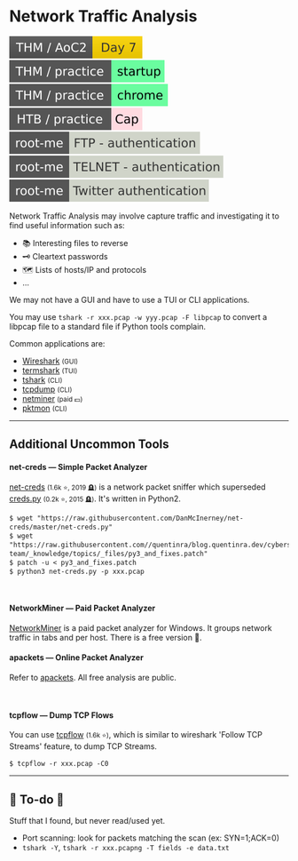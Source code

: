 # Network Traffic Analysis

[![adventofcyber2](../../../_badges/thm/adventofcyber2/day7.svg)](https://tryhackme.com/room/adventofcyber2)
[![startup](../../../_badges/thm-p/startup.svg)](https://tryhackme.com/room/startup)
[![chrome](../../../_badges/thm-p/chrome.svg)](https://tryhackme.com/room/chrome)
[![cap](../../../_badges/htb-p/cap.svg)](https://app.hackthebox.com/machines/Cap)
[![ftp_authentication](../../../_badges/rootme/network/ftp_authentication.svg)](https://www.root-me.org/en/Challenges/Network/FTP-authentication)
[![telnet_authentication](../../../_badges/rootme/network/telnet_authentication.svg)](https://www.root-me.org/en/Challenges/Network/TELNET-authentication)
[![twitter_authentication](../../../_badges/rootme/network/twitter_authentication.svg)](https://www.root-me.org/en/Challenges/Network/Twitter-authentication-101)

<div class="row row-cols-lg-2"><div>

Network Traffic Analysis may involve capture traffic and investigating it to find useful information such as:

* 📚 Interesting files to reverse
* 🗝️ Cleartext passwords
* 🗺️ Lists of hosts/IP and protocols
* ...

We may not have a GUI and have to use a TUI or CLI applications.

You may use `tshark -r xxx.pcap -w yyy.pcap -F libpcap` to convert a libpcap file to a standard file if Python tools complain.
</div><div>

Common applications are:

* [Wireshark](/operating-systems/networking/others/tools/wireshark/index.md) <small>(GUI)</small>
* [termshark](/operating-systems/networking/commands/index.md#command-termshark) <small>(TUI)</small>
* [tshark](/operating-systems/networking/commands/index.md#command-tshark) <small>(CLI)</small>
* [tcpdump](/operating-systems/networking/commands/index.md#command-tcpdump) <small>(CLI)</small>
* [netminer](https://www.netminer.com/en/product/netminer.php) <small>(paid 💵)</small>
* [pktmon](https://learn.microsoft.com/en-us/windows-server/networking/technologies/pktmon/pktmon) <small>(CLI)</small>
</div></div>

<hr class="sep-both">

## Additional Uncommon Tools

<div class="row row-cols-lg-2"><div>

#### net-creds — Simple Packet Analyzer

[net-creds](https://github.com/DanMcInerney/net-creds) <small>(1.6k ⭐, 2019 🪦)</small> is a network packet sniffer which superseded [creds.py](https://github.com/DanMcInerney/creds.py) <small>(0.2k ⭐, 2015 🪦)</small>. It's written in Python2.

```shell!
$ wget "https://raw.githubusercontent.com/DanMcInerney/net-creds/master/net-creds.py"
$ wget "https://raw.githubusercontent.com//quentinra/blog.quentinra.dev/cybersecurity/red-team/_knowledge/topics/_files/py3_and_fixes.patch"
$ patch -u < py3_and_fixes.patch
$ python3 net-creds.py -p xxx.pcap
```

<br>

#### NetworkMiner — Paid Packet Analyzer

[NetworkMiner](https://www.netresec.com/?page=NetworkMiner) is a paid packet analyzer for Windows. It groups network traffic in tabs and per host. There is a free version 💸.
</div><div>

#### apackets — Online Packet Analyzer

Refer to [apackets](https://apackets.com/upload). All free analysis are public.

<br>

#### tcpflow — Dump TCP Flows

You can use [tcpflow](https://github.com/simsong/tcpflow) <small>(1.6k ⭐)</small>, which is similar to wireshark 'Follow TCP Streams' feature, to dump TCP Streams.

```shell!
$ tcpflow -r xxx.pcap -C0
```
</div></div>

<hr class="sep-both">

## 👻 To-do 👻

Stuff that I found, but never read/used yet.

<div class="row row-cols-lg-2"><div>

* Port scanning: look for packets matching the scan (ex: SYN=1;ACK=0)
* `tshark -Y`, `tshark -r xxx.pcapng -T fields -e data.txt`
</div><div>
</div></div>